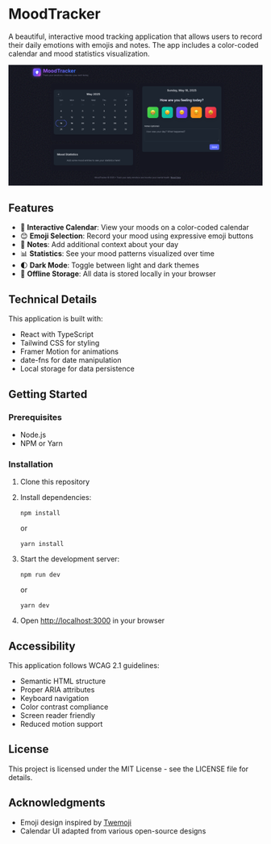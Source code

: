 # MoodTracker

A beautiful, interactive mood tracking application that allows users to record their daily emotions with emojis and notes. The app includes a color-coded calendar and mood statistics visualization.

![MoodTracker Screenshot](./public/mood-tracker-screenshot.png)

## Features

- 📅 **Interactive Calendar**: View your moods on a color-coded calendar
- 😊 **Emoji Selection**: Record your mood using expressive emoji buttons
- 📝 **Notes**: Add additional context about your day
- 📊 **Statistics**: See your mood patterns visualized over time
- 🌓 **Dark Mode**: Toggle between light and dark themes
- 💾 **Offline Storage**: All data is stored locally in your browser

## Technical Details

This application is built with:

- React with TypeScript
- Tailwind CSS for styling
- Framer Motion for animations
- date-fns for date manipulation
- Local storage for data persistence

## Getting Started

### Prerequisites

- Node.js
- NPM or Yarn

### Installation

1. Clone this repository
2. Install dependencies:
   ```
   npm install
   ```
   or
   ```
   yarn install
   ```

3. Start the development server:
   ```
   npm run dev
   ```
   or
   ```
   yarn dev
   ```

4. Open [http://localhost:3000](http://localhost:3000) in your browser

## Accessibility

This application follows WCAG 2.1 guidelines:

- Semantic HTML structure
- Proper ARIA attributes
- Keyboard navigation
- Color contrast compliance
- Screen reader friendly
- Reduced motion support

## License

This project is licensed under the MIT License - see the LICENSE file for details.

## Acknowledgments

- Emoji design inspired by [Twemoji](https://twemoji.twitter.com/)
- Calendar UI adapted from various open-source designs 